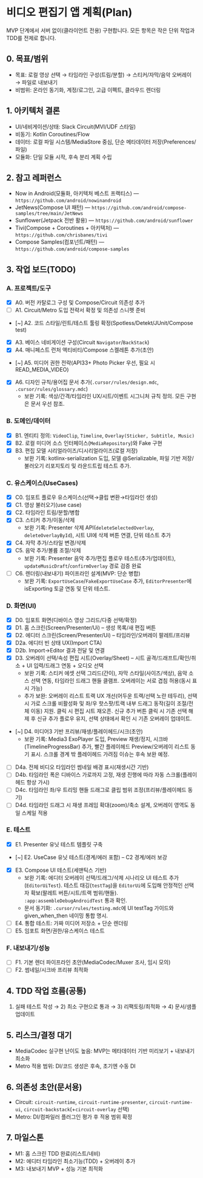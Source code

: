 # 비디오 편집기 앱 계획(Plan)

MVP 단계에서 서버 없이(클라이언트 전용) 구현합니다. 모든 항목은 작은 단위 작업과 TDD를 전제로 합니다.

## 0. 목표/범위
- 목표: 로컬 영상 선택 → 타임라인 구성(트림/분할) → 스티커/자막/음악 오버레이 → 파일로 내보내기
- 비범위: 온라인 동기화, 계정/로그인, 고급 이펙트, 클라우드 렌더링

## 1. 아키텍처 결론
- UI/네비게이션/상태: Slack Circuit(MVI/UDF 스타일)
- 비동기: Kotlin Coroutines/Flow
- 데이터: 로컬 파일 시스템/MediaStore 중심, 단순 메타데이터 저장(Preferences/파일)
- 모듈화: 단일 모듈 시작, 후속 분리 계획 수립

## 2. 참고 레퍼런스
- Now in Android(모듈화, 아키텍처 베스트 프랙티스) — `https://github.com/android/nowinandroid`
- JetNews(Compose UI 패턴) — `https://github.com/android/compose-samples/tree/main/JetNews`
- Sunflower(Jetpack 전반 활용) — `https://github.com/android/sunflower`
- Tivi(Compose + Coroutines + 아키텍처) — `https://github.com/chrisbanes/tivi`
- Compose Samples(컴포넌트/패턴) — `https://github.com/android/compose-samples`

## 3. 작업 보드(TODO)

### A. 프로젝트/도구
- [x] A0. 버전 카탈로그 구성 및 Compose/Circuit 의존성 추가
- [ ] A1. Circuit/Metro 도입 전략서 확정 및 의존성 스니펫 준비
- [~] A2. 코드 스타일/린트/테스트 툴링 확정(Spotless/Detekt/JUnit/Compose test)
- [x] A3. 베이스 네비게이션 구성(Circuit `Navigator`/`BackStack`)
- [x] A4. 매니페스트 런처 액티비티/Compose 스켈레톤 추가(초안)
- [~] A5. 미디어 권한 전략(API33+ Photo Picker 우선, 필요 시 READ_MEDIA_VIDEO)
- [x] A6. 디자인 규칙/용어집 문서 추가(`.cursor/rules/design.mdc`, `.cursor/rules/glossary.mdc`)
  - 보완 기록: 색상/간격/타임라인 UX/시트/이벤트 시그니처 규칙 정의. 모든 구현은 문서 우선 참조.

### B. 도메인/데이터
- [x] B1. 엔티티 정의: `VideoClip`, `Timeline`, `Overlay(Sticker, Subtitle, Music)`
- [x] B2. 로컬 미디어 소스 인터페이스(`MediaRepository`)와 Fake 구현
- [x] B3. 편집 모델 시리얼라이즈/디시리얼라이즈(로컬 저장)
  - 보완 기록: kotlinx-serialization 도입, 모델 @Serializable, 파일 기반 저장/불러오기 리포지토리 및 라운드트립 테스트 추가.

### C. 유스케이스(UseCases)
- [x] C0. 임포트 플로우 유스케이스(선택→클립 변환→타임라인 생성)
- [x] C1. 영상 불러오기(use case)
- [x] C2. 타임라인 트림/분할/병합
- [x] C3. 스티커 추가/이동/삭제
  - 보완 기록: Presenter 삭제 API(`deleteSelectedOverlay`, `deleteOverlayById`), 시트 UI에 삭제 버튼 연결, 단위 테스트 추가
- [x] C4. 자막 추가/스타일 변경/삭제
- [x] C5. 음악 추가/볼륨 조절/삭제
  - 보완 기록: Presenter 음악 추가/편집 플로우 테스트(추가/업데이트), `updateMusicDraft`/`confirmOverlay` 경로 검증 완료
- [ ] C6. 렌더링(내보내기) 파이프라인 설계(MVP: 단순 병합)
  - 보완 기록: `ExportUseCase`/`FakeExportUseCase` 추가, `EditorPresenter`에 isExporting 토글 연동 및 단위 테스트.

### D. 화면(UI)
- [x] D0. 임포트 화면(디바이스 영상 그리드/다중 선택/확정)
- [x] D1. 홈 스크린(Screen/Presenter/Ui) – 생성 목록/새 편집 버튼
- [x] D2. 에디터 스크린(Screen/Presenter/Ui) – 타임라인/오버레이 팔레트/프리뷰
- [x] D2a. 에디터 빈 상태 UX(Import CTA)
- [x] D2b. Import→Editor 결과 전달 및 연결
- [x] D3. 오버레이 선택/속성 편집 시트(Overlay/Sheet) – 시트 골격/드래프트/확인/취소 + UI 입력/드래그 연동 + 오디오 선택
  - 보완 기록: 스티커 에셋 선택 그리드(간이), 자막 스타일(사이즈/색상), 음악 소스 선택 연동, 타임라인 드래그 핸들 클램프. 오버레이는 서로 겹침 허용(동시 표시 가능)
  - 추가 보완: 오버레이 리스트 트랙 UX 개선(어두운 트랙/선택 노란 테두리), 선택 시 가로 스크롤 비활성화 및 좌/우 핫스팟/트랙 내부 드래그 동작(길이 조절/전체 이동) 지원. 클릭 시 편집 시트 재오픈. 신규 추가 버튼 클릭 시 기존 선택 해제 후 신규 추가 플로우 유지, 선택 상태에서 확인 시 기존 오버레이 업데이트.

- [~] D4. 미디어3 기반 프리뷰/재생/플레이헤드/시크(초안)
  - 보완 기록: Media3 ExoPlayer 도입, Preview 재생/정지, 시크바(TimelineProgressBar) 추가, 빨간 플레이헤드 Preview/오버레이 리스트 동기 표시. 스크롤 경계 밖 플레이헤드 가려짐 이슈는 후속 보완 예정.

- [ ] D4a. 전체 비디오 타임라인 썸네일 배경 표시(재생시간 기반)
- [ ] D4b. 타임라인 폭은 디바이스 가로까지 고정, 재생 진행에 따라 자동 스크롤(플레이헤드 항상 가시)
- [ ] D4c. 타임라인 좌/우 트리밍 핸들 드래그로 클립 범위 조정(프리뷰/플레이헤드 동기)
- [ ] D4d. 타임라인 드래그 시 재생 프레임 확대(zoom)/축소 설계, 오버레이 영역도 동일 스케일 적용

### E. 테스트
- [x] E1. Presenter 유닛 테스트 템플릿 구축
- [~] E2. UseCase 유닛 테스트(경계/에러 포함) – C2 경계/에러 보강
- [x] E3. Compose UI 테스트(세맨틱스 기반)
  - 보완 기록: 에디터 오버레이 선택/드래그/삭제 시나리오 UI 테스트 추가(`EditorUiTest`). 테스트 태깅(`testTag`)을 `EditorUi`에 도입해 안정적인 선택자 확보(팔레트 버튼/시트/트랙 범위/핸들). `:app:assembleDebugAndroidTest` 통과 확인.
  - 문서 동기화: `.cursor/rules/testing.mdc`에 UI testTag 가이드와 given_when_then 네이밍 통합 명시.
- [ ] E4. 통합 테스트: 가짜 미디어 저장소 + 단순 렌더링
- [ ] E5. 임포트 화면/권한/유스케이스 테스트

### F. 내보내기/성능
- [ ] F1. 기본 렌더 파이프라인 초안(MediaCodec/Muxer 조사, 임시 모의)
- [ ] F2. 썸네일/시크바 프리뷰 최적화

## 4. TDD 작업 흐름(공통)
1) 실패 테스트 작성 → 2) 최소 구현으로 통과 → 3) 리팩토링/최적화 → 4) 문서/샘플 업데이트

## 5. 리스크/결정 대기
- MediaCodec 실구현 난이도 높음: MVP는 메타데이터 기반 미리보기 + 내보내기 최소화
- Metro 적용 범위: DI/코드 생성은 후속, 초기엔 수동 DI

## 6. 의존성 초안(문서용)
- Circuit: `circuit-runtime`, `circuit-runtime-presenter`, `circuit-runtime-ui`, `circuit-backstack`(+`circuit-overlay` 선택)
- Metro: DI/컴파일러 플러그인 평가 후 적용 범위 확정

## 7. 마일스톤
- M1: 홈 스크린 TDD 완료(리스트/네비)
- M2: 에디터 타임라인 최소기능(TDD) + 오버레이 추가
- M3: 내보내기 MVP + 성능 기본 최적화
